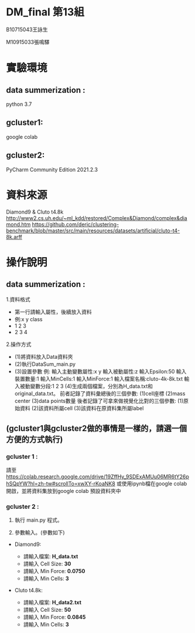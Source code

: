 # DM_final 第13組
B10715043王詠生

M10915033張鳴驛

# 實驗環境
## data summerization :
python 3.7
## gcluster1:
google colab
## gcluster2:
PyCharm Community Edition 2021.2.3
# 資料來源
Diamond9 & Cluto t4.8k
http://www2.cs.uh.edu/~ml_kdd/restored/Complex&Diamond/complex&diamond.htm
https://github.com/deric/clustering-benchmark/blob/master/src/main/resources/datasets/artificial/cluto-t4-8k.arff

# 操作說明
## data summerization :
1.資料格式
* 第一行請輸入屬性，後續放入資料
* 例:x y class
 * 1 2 3
 * 2 3 4
   
2.操作方式
 * (1)將資料放入Data資料夾
 * (2)執行DataSum_main.py
 * (3)設置參數
 例:
 輸入主動變數屬性:x y
 輸入被動屬性:z
 輸入Epsilon:50
 輸入裝置數量:1
 輸入MinCells:1
 輸入MinForce:1
 輸入檔案名稱:cluto-4k-8k.txt
 輸入被動變數分段:1 2 3
 (4)生成兩個檔案，分別為H_data.txt和original_data.txt。
 前者記錄了資料彙總後的三個參數: (1)cell座標 (2)mass center (3)data points數量
 後者記錄了可拿來做視覺化比對的三個參數: (1)原始資料 (2)該資料所屬cell (3)該資料在原資料集所屬label
 
## (gcluster1與gcluster2做的事情是一樣的，請選一個方便的方式執行)
### gcluster 1 :
請至 https://colab.research.google.com/drive/19ZffHy_9SDExAMUu06MR6tY26phSQpYW?hl=zh-tw#scrollTo=xwXY-rKoaNK8 或使用ipynb檔在google colab開啟，並將資料集放到google colab 預設資料夾中
### gcluster 2 :
1. 執行 main.py 程式。

2. 參數輸入。(參數如下)
* Diamond9:
  * 請輸入檔案: **H_data.txt** 
  * 請輸入 Cell Size: **30** 
  * 請輸入 Min Force: **0.0750**
  * 請輸入 Min Cells: **3**

* Cluto t4.8k:
  * 請輸入檔案: **H_data2.txt**
  * 請輸入 Cell Size: **50**
  * 請輸入 Min Force: **0.0845**
  * 請輸入 Min Cells: **3**
